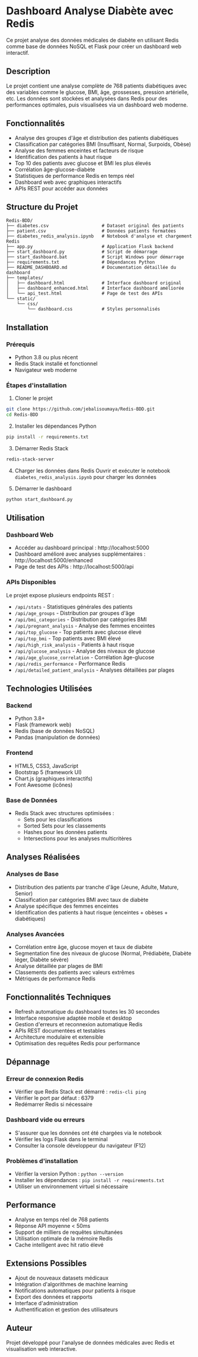 # Dashboard Analyse Diabète avec Redis

Ce projet analyse des données médicales de diabète en utilisant Redis comme base de données NoSQL et Flask pour créer un dashboard web interactif.

## Description

Le projet contient une analyse complète de 768 patients diabétiques avec des variables comme le glucose, BMI, âge, grossesses, pression artérielle, etc. Les données sont stockées et analysées dans Redis pour des performances optimales, puis visualisées via un dashboard web moderne.

## Fonctionnalités

- Analyse des groupes d'âge et distribution des patients diabétiques
- Classification par catégories BMI (Insuffisant, Normal, Surpoids, Obèse)
- Analyse des femmes enceintes et facteurs de risque
- Identification des patients à haut risque
- Top 10 des patients avec glucose et BMI les plus élevés
- Corrélation âge-glucose-diabète
- Statistiques de performance Redis en temps réel
- Dashboard web avec graphiques interactifs
- APIs REST pour accéder aux données

## Structure du Projet

```
Redis-BDD/
├── diabetes.csv                    # Dataset original des patients
├── patient.csv                     # Données patients formatées
├── diabetes_redis_analysis.ipynb   # Notebook d'analyse et chargement Redis
├── app.py                          # Application Flask backend
├── start_dashboard.py              # Script de démarrage
├── start_dashboard.bat             # Script Windows pour démarrage
├── requirements.txt                # Dépendances Python
├── README_DASHBOARD.md             # Documentation détaillée du dashboard
├── templates/
│   ├── dashboard.html              # Interface dashboard original
│   ├── dashboard_enhanced.html     # Interface dashboard améliorée
│   └── api_test.html               # Page de test des APIs
└── static/
    └── css/
        └── dashboard.css           # Styles personnalisés
```

## Installation

### Prérequis
- Python 3.8 ou plus récent
- Redis Stack installé et fonctionnel
- Navigateur web moderne

### Étapes d'installation

1. Cloner le projet
```bash
git clone https://github.com/jebalisoumaya/Redis-BDD.git
cd Redis-BDD
```

2. Installer les dépendances Python
```bash
pip install -r requirements.txt
```

3. Démarrer Redis Stack
```bash
redis-stack-server
```

4. Charger les données dans Redis
Ouvrir et exécuter le notebook `diabetes_redis_analysis.ipynb` pour charger les données

5. Démarrer le dashboard
```bash
python start_dashboard.py
```

## Utilisation

### Dashboard Web
- Accéder au dashboard principal : http://localhost:5000
- Dashboard amélioré avec analyses supplémentaires : http://localhost:5000/enhanced
- Page de test des APIs : http://localhost:5000/api

### APIs Disponibles

Le projet expose plusieurs endpoints REST :

- `/api/stats` - Statistiques générales des patients
- `/api/age_groups` - Distribution par groupes d'âge
- `/api/bmi_categories` - Distribution par catégories BMI
- `/api/pregnant_analysis` - Analyse des femmes enceintes
- `/api/top_glucose` - Top patients avec glucose élevé
- `/api/top_bmi` - Top patients avec BMI élevé
- `/api/high_risk_analysis` - Patients à haut risque
- `/api/glucose_analysis` - Analyse des niveaux de glucose
- `/api/age_glucose_correlation` - Corrélation âge-glucose
- `/api/redis_performance` - Performance Redis
- `/api/detailed_patient_analysis` - Analyses détaillées par plages

## Technologies Utilisées

### Backend
- Python 3.8+
- Flask (framework web)
- Redis (base de données NoSQL)
- Pandas (manipulation de données)

### Frontend
- HTML5, CSS3, JavaScript
- Bootstrap 5 (framework UI)
- Chart.js (graphiques interactifs)
- Font Awesome (icônes)

### Base de Données
- Redis Stack avec structures optimisées :
  - Sets pour les classifications
  - Sorted Sets pour les classements
  - Hashes pour les données patients
  - Intersections pour les analyses multicritères

## Analyses Réalisées

### Analyses de Base
- Distribution des patients par tranche d'âge (Jeune, Adulte, Mature, Senior)
- Classification par catégories BMI avec taux de diabète
- Analyse spécifique des femmes enceintes
- Identification des patients à haut risque (enceintes + obèses + diabétiques)

### Analyses Avancées
- Corrélation entre âge, glucose moyen et taux de diabète
- Segmentation fine des niveaux de glucose (Normal, Prédiabète, Diabète léger, Diabète sévère)
- Analyse détaillée par plages de BMI
- Classements des patients avec valeurs extrêmes
- Métriques de performance Redis

## Fonctionnalités Techniques

- Refresh automatique du dashboard toutes les 30 secondes
- Interface responsive adaptée mobile et desktop
- Gestion d'erreurs et reconnexion automatique Redis
- APIs REST documentées et testables
- Architecture modulaire et extensible
- Optimisation des requêtes Redis pour performance

## Dépannage

### Erreur de connexion Redis
- Vérifier que Redis Stack est démarré : `redis-cli ping`
- Vérifier le port par défaut : 6379
- Redémarrer Redis si nécessaire

### Dashboard vide ou erreurs
- S'assurer que les données ont été chargées via le notebook
- Vérifier les logs Flask dans le terminal
- Consulter la console développeur du navigateur (F12)

### Problèmes d'installation
- Vérifier la version Python : `python --version`
- Installer les dépendances : `pip install -r requirements.txt`
- Utiliser un environnement virtuel si nécessaire

## Performance

- Analyse en temps réel de 768 patients
- Réponse API moyenne < 50ms
- Support de milliers de requêtes simultanées
- Utilisation optimale de la mémoire Redis
- Cache intelligent avec hit ratio élevé

## Extensions Possibles

- Ajout de nouveaux datasets médicaux
- Intégration d'algorithmes de machine learning
- Notifications automatiques pour patients à risque
- Export des données et rapports
- Interface d'administration
- Authentification et gestion des utilisateurs

## Auteur

Projet développé pour l'analyse de données médicales avec Redis et visualisation web interactive.